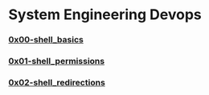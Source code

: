 # System Engineering Devops
### [0x00-shell_basics](https://github.com/nafscode/alx-system_engineering-devops/tree/master/0x00-shell_basics)
### [0x01-shell_permissions](https://github.com/nafscode/alx-system_engineering-devops/tree/master/0x01-shell_permissions)
### [0x02-shell_redirections](https://github.com/nafscode/alx-system_engineering-devops/tree/master/0x02-shell_redirections)

